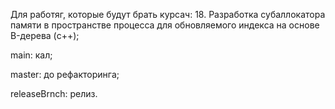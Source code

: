 Для работяг, которые будут брать курсач: 18. Разработка субаллокатора памяти в пространстве процесса для обновляемого индекса на основе B-дерева (c++);



main: кал;



master: до рефакторинга;



releaseBrnch: релиз.
